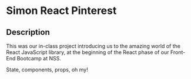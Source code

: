 # Simon React Pinterest

## Description
This was our in-class project introducing us to the amazing world of the React JavaScript library, at the beginning of the React phase of our Front-End Bootcamp at NSS. 

State, components, props, oh my!
